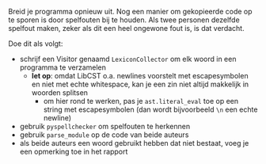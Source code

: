 Breid je programma opnieuw uit. Nog een manier om gekopieerde code op te sporen is door spelfouten bij te houden. Als twee personen dezelfde spelfout maken, zeker als dit een heel ongewone fout is, is dat verdacht.

Doe dit als volgt:

- schrijf een Visitor genaamd `LexiconCollector` om elk woord in een programma te verzamelen
  - **let op**: omdat LibCST o.a. newlines voorstelt met escapesymbolen en niet met echte whitespace, kan je een zin niet altijd makkelijk in woorden splitsen
    - om hier rond te werken, pas je `ast.literal_eval` toe op een string met escapesymbolen (dan wordt bijvoorbeeld `\n` een echte newline)
- gebruik `pyspellchecker` om spelfouten te herkennen
- gebruik `parse_module` op de code van beide auteurs
- als beide auteurs een woord gebruikt hebben dat niet bestaat, voeg je een opmerking toe in het rapport
